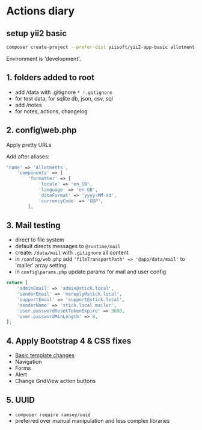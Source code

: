 # Actions diary

## setup yii2 basic
```bash
composer create-project --prefer-dist yiisoft/yii2-app-basic allotment-manager
```
Environment is 'development'.

## 1. folders added to root
- add /data with .gitignore ```* !.gitignore```
- for test data, for sqlite db, json, csv, sql
- add /notes
- for notes, actions, changelog

## 2. config\web.php

Apply pretty URLs

Add after aliases:

```php
'name' => 'Allotments',
    'components' => [
        'formatter' => [
            'locale' => 'en_GB',
            'language' => 'en-GB',
            'dateFormat' => 'yyyy-MM-dd',
            'currencyCode' => 'GBP',
        ],
```

## 3. Mail testing
- direct to file system
- default directs messages to ```@runtime/mail```
- create: ```/data/mail``` with ```.gitignore``` all content
- in ```/config/web.php``` add ```'fileTransportPath' => '@app/data/mail'``` to 'mailer' array setting.
- in ```config\params.php``` update params for mail and user config
```php
return [
    'adminEmail' => 'admin@stick.local',
    'senderEmail' => 'noreply@stick.local',
    'supportEmail' => 'support@stick.local',
    'senderName' => 'stick.local mailer',
    'user.passwordResetTokenExpire' => 3600,
    'user.passwordMinLength' => 8,
];
```

## 4. Apply Bootstrap 4 & CSS fixes
- [Basic template changes](02_bootstrap4_basic_template.md)
- Navigation
- Forms
- Alert
- Change GridView action buttons

## 5. UUID
- ```composer require ramsey/uuid```
- preferred over manual manipulation and less complex libraries
